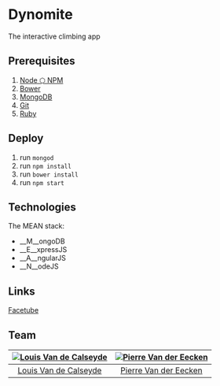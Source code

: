 # Dynomite
The interactive climbing app

## Prerequisites
1. [Node ⬡ NPM](http://nodejs.org/)
2. [Bower](http://bower.io/)
3. [MongoDB](http://www.mongodb.org/)
4. [Git](http://git-scm.com/)
5. [Ruby](https://www.ruby-lang.org/en/)

## Deploy
1. run `mongod`
2. run `npm install`
3. run `bower install`
4. run `npm start`

## Technologies
The MEAN stack:
* __M__ongoDB
* __E__xpressJS
* __A__ngularJS
* __N__odeJS

## Links
[Facetube](https://www.facebook.com/dynomiteapp)

## Team
[![Louis Van de Calseyde](http://integralstudios.be/img/p_louis.png)](http://twitter.com/vdclouis) | [![Pierre Van der Eecken](http://integralstudios.be/img/p_pierre.png)](http://twitter.com/peecken)
:---:|:---:
[Louis Van de Calseyde](http://twitter.com/vdclouis) | [Pierre Van der Eecken](http://twitter.com/pierrevde)

